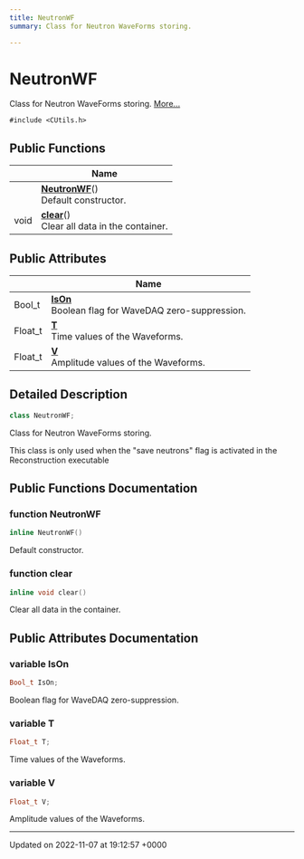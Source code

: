 ```yaml
---
title: NeutronWF
summary: Class for Neutron WaveForms storing. 

---
```


# NeutronWF



Class for Neutron WaveForms storing.  [More...](#detailed-description)


`#include <CUtils.h>`

## Public Functions

|                | Name           |
| -------------- | -------------- |
| | **[NeutronWF](/Classes/classNeutronWF.md#function-neutronwf)**()<br>Default constructor.  |
| void | **[clear](/Classes/classNeutronWF.md#function-clear)**()<br>Clear all data in the container.  |

## Public Attributes

|                | Name           |
| -------------- | -------------- |
| Bool_t | **[IsOn](/Classes/classNeutronWF.md#variable-ison)** <br>Boolean flag for WaveDAQ zero-suppression.  |
| Float_t | **[T](/Classes/classNeutronWF.md#variable-t)** <br>Time values of the Waveforms.  |
| Float_t | **[V](/Classes/classNeutronWF.md#variable-v)** <br>Amplitude values of the Waveforms.  |

## Detailed Description

```cpp
class NeutronWF;
```

Class for Neutron WaveForms storing. 

This class is only used when the "save neutrons" flag is activated in the Reconstruction executable 

## Public Functions Documentation

### function NeutronWF

```cpp
inline NeutronWF()
```

Default constructor. 

### function clear

```cpp
inline void clear()
```

Clear all data in the container. 

## Public Attributes Documentation

### variable IsOn

```cpp
Bool_t IsOn;
```

Boolean flag for WaveDAQ zero-suppression. 

### variable T

```cpp
Float_t T;
```

Time values of the Waveforms. 

### variable V

```cpp
Float_t V;
```

Amplitude values of the Waveforms. 

-------------------------------

Updated on 2022-11-07 at 19:12:57 +0000